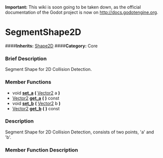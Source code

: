 **Important:** This wiki is soon going to be taken down, as the official documentation of the Godot project is now on http://docs.godotengine.org.

#  SegmentShape2D  
####**Inherits:** [Shape2D](class_shape2d)
####**Category:** Core

###  Brief Description  
Segment Shape for 2D Collision Detection.

###  Member Functions 
  * void  **[set&#95;a](#set_a)**  **(** [Vector2](class_vector2) a  **)**
  * [Vector2](class_vector2)  **[get&#95;a](#get_a)**  **(** **)** const
  * void  **[set&#95;b](#set_b)**  **(** [Vector2](class_vector2) b  **)**
  * [Vector2](class_vector2)  **[get&#95;b](#get_b)**  **(** **)** const

###  Description  
Segment Shape for 2D Collision Detection, consists of two points, 'a' and 'b'.

###  Member Function Description  
